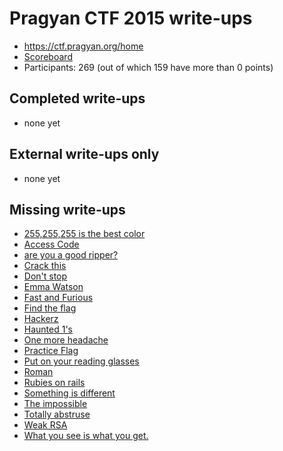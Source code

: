 # Pragyan CTF 2015 write-ups

* <https://ctf.pragyan.org/home>
* [Scoreboard](https://ctf.pragyan.org/scores)
* Participants: 269 (out of which 159 have more than 0 points)

## Completed write-ups

* none yet

## External write-ups only

* none yet

## Missing write-ups

* [255,255,255 is the best color](misc/255_255_255_is_the_best_color)
* [Access Code](forensics/access_code)
* [are you a good ripper?](misc/are_you_a_good_ripper)
* [Crack this](crypto/crack_this)
* [Don't stop](stegano/dont_stop)
* [Emma Watson](stegano/emma_watson)
* [Fast and Furious](android/fast_and_furious)
* [Find the flag](web/find_the_flag)
* [Hackerz](android/hackerz)
* [Haunted 1's](crypto/haunted_1s)
* [One more headache](crypto/one_more_headache)
* [Practice Flag](misc/practice_flag)
* [Put on your reading glasses](stegano/put_on_your_reading_glasses)
* [Roman](crypto/roman)
* [Rubies on rails](crypto/rubies_on_rails)
* [Something is different](stegano/something_is_different)
* [The impossible](crypto/the_impossible)
* [Totally abstruse](misc/totally_abstruse)
* [Weak RSA](crypto/weak_rsa)
* [What you see is what you get.](stegano/what_you_see_is_what_you_get)
